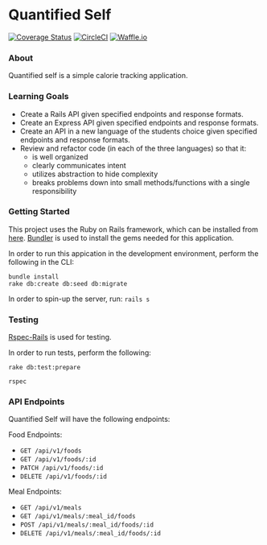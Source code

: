 # Quantified Self

[![Coverage Status](https://coveralls.io/repos/github/anlewis/quantified-self-rails/badge.svg?branch=master)](https://coveralls.io/github/anlewis/quantified-self-rails?branch=master)
[![CircleCI](https://circleci.com/gh/anlewis/quantified-self-rails.svg?style=svg)](https://circleci.com/gh/anlewis/quantified-self-rails)
[![Waffle.io](https://badge.waffle.io/anlewis/quantified_self_rails.png?columns=all)](https://waffle.io/anlewis/quantified_self_rails?utm_source=badge)

### About

Quantified self is a simple calorie tracking application.

### Learning Goals
- Create a Rails API given specified endpoints and response formats.
- Create an Express API given specified endpoints and response formats.
- Create an API in a new language of the students choice given specified endpoints and response formats.
- Review and refactor code (in each of the three languages) so that it:
  - is well organized
  - clearly communicates intent
  - utilizes abstraction to hide complexity
  - breaks problems down into small methods/functions with a single responsibility

### Getting Started

This project uses the Ruby on Rails framework, which can be installed from [here](http://installrails.com/).
[Bundler](http://bundler.io/) is used to install the gems needed for this application.

In order to run this appication in the development environment, perform the following in the CLI:

```
bundle install
rake db:create db:seed db:migrate
```

In order to spin-up the server, run: `rails s`

### Testing

[Rspec-Rails](https://github.com/rspec/rspec-rails) is used for testing.

In order to run tests, perform the following:

`rake db:test:prepare`

`rspec`

### API Endpoints

Quantified Self will have the following endpoints:

Food Endpoints:
- `GET /api/v1/foods`
- `GET /api/v1/foods/:id`
- `PATCH /api/v1/foods/:id`
- `DELETE /api/v1/foods/:id`

Meal Endpoints:
- `GET /api/v1/meals`
- `GET /api/v1/meals/:meal_id/foods`
- `POST /api/v1/meals/:meal_id/foods/:id`
- `DELETE /api/v1/meals/:meal_id/foods/:id`
